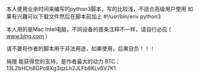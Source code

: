 本人使用业余时间来编写的python3脚本，写的比较浅，不适合高级用户使用
如果有兴趣可以下载文件然后在脚本前加上
#!/usr/bin/env python3

本人用的是Mac Intel电脑，不同设备的首条注释不一样，请自行必应 ( www.bing.com )

请不要将作者的脚本用于非法用途，如果使用，后果自负！！！


捐赠 
能获得您的支持，是作者最大的动力
BTC：13LZbHCh8GPoBXg3qzLh2JLFb8KLv6V7K1
